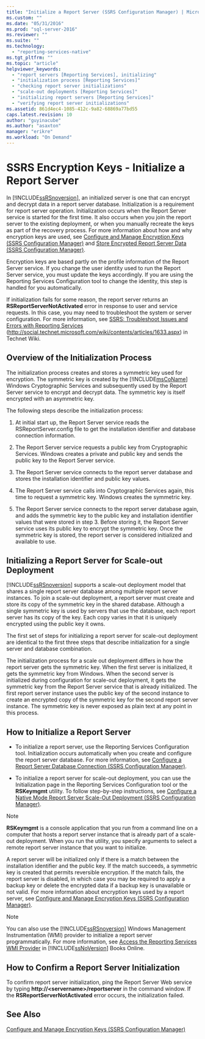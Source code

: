 ```yaml
---
title: "Initialize a Report Server (SSRS Configuration Manager) | Microsoft Docs"
ms.custom: ""
ms.date: "05/31/2016"
ms.prod: "sql-server-2016"
ms.reviewer: ""
ms.suite: ""
ms.technology: 
  - "reporting-services-native"
ms.tgt_pltfrm: ""
ms.topic: "article"
helpviewer_keywords: 
  - "report servers [Reporting Services], initializing"
  - "initialization process [Reporting Services]"
  - "checking report server initializations"
  - "scale-out deployments [Reporting Services]"
  - "initializing report servers [Reporting Services]"
  - "verifying report server initializations"
ms.assetid: 861d4ec4-1085-412c-9a82-68869a77bd55
caps.latest.revision: 10
author: "guyinacube"
ms.author: "asaxton"
manager: "erikre"
ms.workload: "On Demand"
---
```

# SSRS Encryption Keys - Initialize a Report Server
  In [!INCLUDE[ssRSnoversion](../../includes/ssrsnoversion-md.md)], an initialized server is one that can encrypt and decrypt data in a report server database. Initialization is a requirement for report server operation. Initialization occurs when the Report Server service is started for the first time. It also occurs when you join the report server to the existing deployment, or when you manually recreate the keys as part of the recovery process. For more information about how and why encryption keys are used, see [Configure and Manage Encryption Keys &#40;SSRS Configuration Manager&#41;](../../reporting-services/install-windows/ssrs-encryption-keys-manage-encryption-keys.md) and [Store Encrypted Report Server Data &#40;SSRS Configuration Manager&#41;](../../reporting-services/install-windows/ssrs-encryption-keys-store-encrypted-report-server-data.md).  
  
 Encryption keys are based partly on the profile information of the Report Server service. If you change the user identity used to run the Report Server service, you must update the keys accordingly. If you are using the Reporting Services Configuration tool to change the identity, this step is handled for you automatically.  
  
 If initialization fails for some reason, the report server returns an **RSReportServerNotActivated** error in response to user and service requests. In this case, you may need to troubleshoot the system or server configuration. For more information, see [SSRS: Troubleshoot Issues and Errors with Reporting Services](http://social.technet.microsoft.com/wiki/contents/articles/1633.aspx) (http://social.technet.microsoft.com/wiki/contents/articles/1633.aspx) in Technet Wiki.  
  
## Overview of the Initialization Process  
 The initialization process creates and stores a symmetric key used for encryption. The symmetric key is created by the [!INCLUDE[msCoName](../../includes/msconame-md.md)] Windows Cryptographic Services and subsequently used by the Report Server service to encrypt and decrypt data. The symmetric key is itself encrypted with an asymmetric key.  
  
 The following steps describe the initialization process:  
  
1.  At initial start up, the Report Server service reads the RSReportServer.config file to get the installation identifier and database connection information.  
  
2.  The Report Server service requests a public key from Cryptographic Services. Windows creates a private and public key and sends the public key to the Report Server service.  
  
3.  The Report Server service connects to the report server database and stores the installation identifier and public key values.  
  
4.  The Report Server service calls into Cryptographic Services again, this time to request a symmetric key. Windows creates the symmetric key.  
  
5.  The Report Server service connects to the report server database again, and adds the symmetric key to the public key and installation identifier values that were stored in step 3. Before storing it, the Report Server service uses its public key to encrypt the symmetric key. Once the symmetric key is stored, the report server is considered initialized and available to use.  
  
## Initializing a Report Server for Scale-out Deployment  
 [!INCLUDE[ssRSnoversion](../../includes/ssrsnoversion-md.md)] supports a scale-out deployment model that shares a single report server database among multiple report server instances. To join a scale-out deployment, a report server must create and store its copy of the symmetric key in the shared database. Although a single symmetric key is used by servers that use the database, each report server has its copy of the key. Each copy varies in that it is uniquely encrypted using the public key it owns.  
  
 The first set of steps for initializing a report server for scale-out deployment are identical to the first three steps that describe initialization for a single server and database combination.  
  
 The initialization process for a scale out deployment differs in how the report server gets the symmetric key. When the first server is initialized, it gets the symmetric key from Windows. When the second server is initialized during configuration for scale-out deployment, it gets the symmetric key from the Report Server service that is already initialized. The first report server instance uses the public key of the second instance to create an encrypted copy of the symmetric key for the second report server instance. The symmetric key is never exposed as plain text at any point in this process.  
  
## How to Initialize a Report Server  
  
-   To initialize a report server, use the Reporting Services Configuration tool. Initialization occurs automatically when you create and configure the report server database. For more information, see [Configure a Report Server Database Connection  &#40;SSRS Configuration Manager&#41;](../../reporting-services/install-windows/configure-a-report-server-database-connection-ssrs-configuration-manager.md).  
  
-   To initialize a report server for scale-out deployment, you can use the Initialization page in the Reporting Services Configuration tool or the **RSKeymgmt** utility. To follow step-by-step instructions, see [Configure a Native Mode Report Server Scale-Out Deployment &#40;SSRS Configuration Manager&#41;](../../reporting-services/install-windows/configure-a-native-mode-report-server-scale-out-deployment.md).  
  
> [!NOTE]  
>  **RSKeymgmt** is a console application that you run from a command line on a computer that hosts a report server instance that is already part of a scale-out deployment. When you run the utility, you specify arguments to select a remote report server instance that you want to initialize.  
  
 A report server will be initialized only if there is a match between the installation identifier and the public key. If the match succeeds, a symmetric key is created that permits reversible encryption. If the match fails, the report server is disabled, in which case you may be required to apply a backup key or delete the encrypted data if a backup key is unavailable or not valid. For more information about encryption keys used by a report server, see [Configure and Manage Encryption Keys &#40;SSRS Configuration Manager&#41;](../../reporting-services/install-windows/ssrs-encryption-keys-manage-encryption-keys.md).  
  
> [!NOTE]  
>  You can also use the [!INCLUDE[ssRSnoversion](../../includes/ssrsnoversion-md.md)] Windows Management Instrumentation (WMI) provider to initialize a report server programmatically. For more information, see [Access the Reporting Services WMI Provider](../../reporting-services/tools/access-the-reporting-services-wmi-provider.md) in [!INCLUDE[ssNoVersion](../../includes/ssnoversion-md.md)] Books Online.  
  
## How to Confirm a Report Server Initialization  
 To confirm report server initialization, ping the Report Server Web service by typing **http://\<servername>/reportserver** in the command window. If the **RSReportServerNotActivated** error occurs, the initialization failed.  
  
## See Also
[Configure and Manage Encryption Keys (SSRS Configuration Manager)](../../reporting-services/install-windows/ssrs-encryption-keys-manage-encryption-keys.md)
  
  
